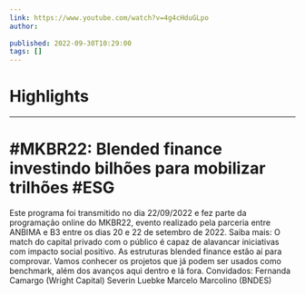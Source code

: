 ```yaml
---
link: https://www.youtube.com/watch?v=4g4cHduGLpo
author: 
   
published: 2022-09-30T10:29:00
tags: []
---
```

# Highlights


---
# #MKBR22: Blended finance  investindo bilhões para mobilizar trilhões #ESG
Este programa foi transmitido no dia 22/09/2022 e fez parte da programação online do MKBR22, evento realizado pela parceria entre ANBIMA e B3 entre os dias 20 e 22 de setembro de 2022. Saiba mais: O match do capital privado com o público é capaz de alavancar iniciativas com impacto social positivo. As estruturas blended finance estão aí para comprovar. Vamos conhecer os projetos que já podem ser usados como benchmark, além dos avanços aqui dentro e lá fora. Convidados: Fernanda Camargo (Wright Capital) Severin Luebke Marcelo Marcolino (BNDES)
